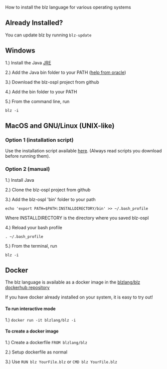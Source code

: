 How to install the blz language for various operating systems

## Already Installed?

You can update blz by running `blz-update`

## Windows

1.) Install the Java [JRE](http://www.oracle.com/technetwork/java/javase/downloads)

2.) Add the Java bin folder to your PATH ([help from oracle](https://www.java.com/en/download/help/path.xml))

3.) Download the blz-ospl project from github

4.) Add the bin folder to your PATH

5.) From the command line, run

`blz -i`

## MacOS and GNU/Linux (UNIX-like)

### Option 1 (installation script)
Use the installation script available [here](http://blazingk.in/install_blz.sh). (Always read scripts you download before running them).

### Option 2 (manual)

1.) Install Java

2.) Clone the blz-ospl project from github

3.) Add the blz-ospl 'bin' folder to your path

`echo 'export PATH=$PATH:INSTALLDIRECTORY/bin' >> ~/.bash_profile`

Where INSTALLDIRECTORY is the directory where you saved blz-ospl

4.) Reload your bash profile

`. ~/.bash_profile`

5.) From the terminal, run

`blz -i`

## Docker

The blz language is available as a docker image in the [blzlang/blz dockerhub repository](https://hub.docker.com/r/blzlang/blz/)

If you have docker already installed on your system, it is easy to try out!

#### To run interactive mode

1.) `docker run -it blzlang/blz -i`

#### To create a docker image

1.) Create a dockerfile `FROM blzlang/blz`

2.) Setup dockerfile as normal

3.) Use `RUN blz YourFile.blz` or `CMD blz YourFile.blz`